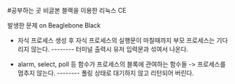 #공부하는 곳
비글본 블랙을 이용한 리눅스 CE

발생한 문제 on Beaglebone Black

* 자식 프로세스 생성 후 자식 프로세스의 실행문이 마칠때까지 부모 프로세스는 기다리지 않는다.
-------- 터미널 출력시 유저 입력문과 섞여서 나온다.

* alarm, select, poll 등 함수가 프로세스의 블록에 관여하는 함수들 -> 프로세스를 멈추지 않는다.
-------- 폴링 상태로 대기하지 않고 리턴되어 버린다.
